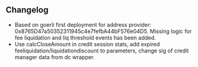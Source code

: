 ## Changelog 

- Based on goerli first deployment for address provider: 0x8765D47a50352311945c4e7fefbA44bF576e04D5. Missing logic for fee liquidation and liq threshold events has been added.
- Use calcCloseAmount in credit session stats, add expired feeliquidation/liquidationdiscount to parameters, change sig of credit manager data from dc wrapper.